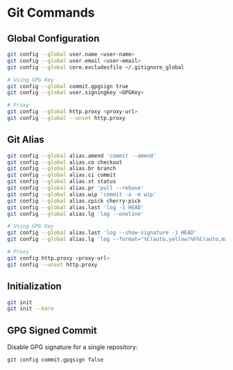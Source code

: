 # Git Commands

## Global Configuration

```sh
git config --global user.name <user-name>
git config --global user.email <user-email>
git config --global core.excludesfile ~/.gitignore_global

# Using GPG Key
git config --global commit.gpgsign true
git config --global user.signingkey <GPGKey>

# Proxy
git config --global http.proxy <proxy-url>
git config --global --unset http.proxy
```

## Git Alias

```sh
git config --global alias.amend 'commit --amend'
git config --global alias.co checkout
git config --global alias.br branch
git config --global alias.ci commit
git config --global alias.st status
git config --global alias.pr 'pull --rebase'
git config --global alias.wip 'commit -a -m wip'
git config --global alias.cpick cherry-pick
git config --global alias.last 'log -1 HEAD'
git config --global alias.lg 'log --oneline'

# Using GPG Key
git config --global alias.last 'log --show-signature -1 HEAD'
git config --global alias.lg 'log --format="%C(auto,yellow)%h%C(auto,magenta)% G? %C(auto,reset)%s%C(auto,red bold)% gD% D"'

# Proxy
git config http.proxy <proxy-url>
git config --unset http.proxy
```

## Initialization

```sh
git init
git init --bare
```

## GPG Signed Commit

Disable GPG signature for a single repository:

    git config commit.gpgsign false
